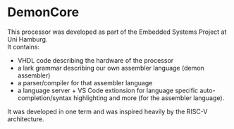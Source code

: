 # DemonCore
This processor was developed as part of the Embedded Systems Project at Uni Hamburg. <br>
It contains:
* VHDL code describing the hardware of the processor
* a lark grammar describing our own assembler language (demon assembler)
* a parser/compiler for that assembler language
* a language server + VS Code extionsion for language specific auto-completion/syntax highlighting and more (for the assembler language).

It was developed in one term and was inspired heavily by the RISC-V architecture.
